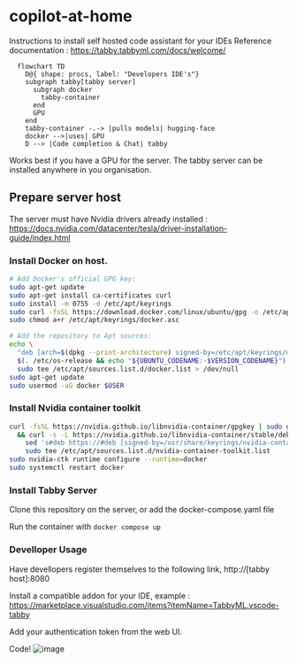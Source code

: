 # copilot-at-home
Instructions to install self hosted code assistant for your IDEs
Reference documentation : https://tabby.tabbyml.com/docs/welcome/

```mermaid
  flowchart TD
    D@{ shape: procs, label: "Developers IDE's"}
    subgraph tabby[tabby server]
      subgraph docker
        tabby-container
      end
      GPU
    end
    tabby-container -.-> |pulls models| hugging-face
    docker -->|uses| GPU
    D --> |Code completion & Chat| tabby
```

Works best if you have a GPU for the server. 
The tabby server can be installed anywhere in you organisation.

## Prepare server host

The server must have Nvidia drivers already installed : https://docs.nvidia.com/datacenter/tesla/driver-installation-guide/index.html

### Install Docker on host.
```Bash
# Add Docker's official GPG key:
sudo apt-get update
sudo apt-get install ca-certificates curl
sudo install -m 0755 -d /etc/apt/keyrings
sudo curl -fsSL https://download.docker.com/linux/ubuntu/gpg -o /etc/apt/keyrings/docker.asc
sudo chmod a+r /etc/apt/keyrings/docker.asc

# Add the repository to Apt sources:
echo \
  "deb [arch=$(dpkg --print-architecture) signed-by=/etc/apt/keyrings/docker.asc] https://download.docker.com/linux/ubuntu \
  $(. /etc/os-release && echo "${UBUNTU_CODENAME:-$VERSION_CODENAME}") stable" | \
  sudo tee /etc/apt/sources.list.d/docker.list > /dev/null
sudo apt-get update
sudo usermod -aG docker $USER
```
### Install Nvidia container toolkit
```Bash
curl -fsSL https://nvidia.github.io/libnvidia-container/gpgkey | sudo gpg --dearmor -o /usr/share/keyrings/nvidia-container-toolkit-keyring.gpg \
  && curl -s -L https://nvidia.github.io/libnvidia-container/stable/deb/nvidia-container-toolkit.list | \
    sed 's#deb https://#deb [signed-by=/usr/share/keyrings/nvidia-container-toolkit-keyring.gpg] https://#g' | \
    sudo tee /etc/apt/sources.list.d/nvidia-container-toolkit.list
sudo nvidia-ctk runtime configure --runtime=docker
sudo systemctl restart docker
```
### Install Tabby Server

Clone this repository on the server, or add the docker-compose.yaml file 

Run the container with `docker compose up`

### Develloper Usage

Have devellopers register themselves to the following link, http://[tabby host]:8080

Install a compatible addon for your IDE, example : https://marketplace.visualstudio.com/items?itemName=TabbyML.vscode-tabby

Add your authentication token from the web UI.

Code!
![image](https://github.com/user-attachments/assets/06531de3-05c7-425f-b684-2bb7c4659ef3)


